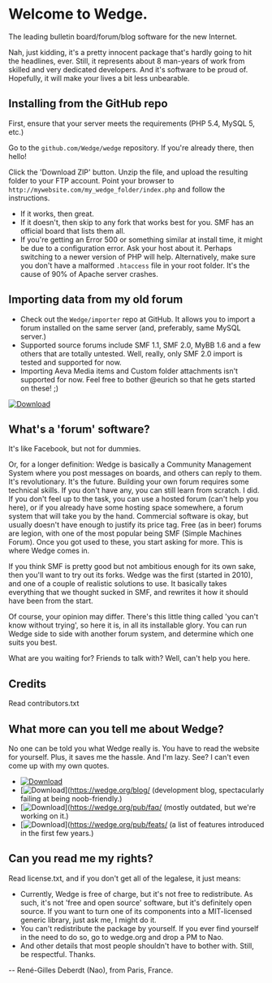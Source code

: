 
Welcome to Wedge.
=================

The leading bulletin board/forum/blog software for the new Internet.

Nah, just kidding, it's a pretty innocent package that's hardly going to hit the headlines, ever.
Still, it represents about 8 man-years of work from skilled and very dedicated developers.
And it's software to be proud of. Hopefully, it will make your lives a bit less unbearable.

Installing from the GitHub repo
-------------------------------

First, ensure that your server meets the requirements (PHP 5.4, MySQL 5, etc.)

Go to the `github.com/Wedge/wedge` repository.
If you're already there, then hello!

Click the 'Download ZIP' button.
Unzip the file, and upload the resulting folder to your FTP account.
Point your browser to `http://mywebsite.com/my_wedge_folder/index.php`
and follow the instructions.

- If it works, then great.
- If it doesn't, then skip to any fork that works best for you. SMF has an official board that lists them all.
- If you're getting an Error 500 or something similar at install time, it might be due to a configuration error. Ask your host about it. Perhaps switching to a newer version of PHP will help. Alternatively, make sure you don't have a malformed `.htaccess` file in your root folder. It's the cause of 90% of Apache server crashes.

Importing data from my old forum
--------------------------------

- Check out the `Wedge/importer` repo at GitHub. It allows you to import a forum installed on the same server (and, preferably, same MySQL server.)
- Supported source forums include SMF 1.1, SMF 2.0, MyBB 1.6 and a few others that are totally untested. Well, really, only SMF 2.0 import is tested and supported for now.
- Importing Aeva Media items and Custom folder attachments isn't supported for now. Feel free to bother @eurich so that he gets started on these! ;)

[![Download](https://img.shields.io/badge/downloads-importer-brightgreen.svg)](https://github.com/Wedge/importer/)

What's a 'forum' software?
--------------------------

It's like Facebook, but not for dummies.

Or, for a longer definition: Wedge is basically a Community Management System where you post
messages on boards, and others can reply to them. It's revolutionary. It's the future.
Building your own forum requires some technical skills. If you don't have any, you can still
learn from scratch. I did. If you don't feel up to the task, you can use a hosted forum (can't
help you here), or if you already have some hosting space somewhere, a forum system that will take
you by the hand. Commercial software is okay, but usually doesn't have enough to justify its price
tag. Free (as in beer) forums are legion, with one of the most popular being SMF (Simple Machines
Forum). Once you got used to these, you start asking for more. This is where Wedge comes in.

If you think SMF is pretty good but not ambitious enough for its own sake, then you'll
want to try out its forks. Wedge was the first (started in 2010), and one of a couple of realistic
solutions to use. It basically takes everything that we thought sucked in SMF, and rewrites it
how it should have been from the start.

Of course, your opinion may differ. There's this little thing called 'you can't know without
trying', so here it is, in all its installable glory. You can run Wedge side to side with
another forum system, and determine which one suits you best.

What are you waiting for? Friends to talk with? Well, can't help you here.

Credits
-------

Read contributors.txt

What more can you tell me about Wedge?
--------------------------------------

No one can be told you what Wedge really is. You have to read the website for yourself.
Plus, it saves me the hassle. And I'm lazy. See? I can't even come up with my own quotes.

- [![Download](https://img.shields.io/badge/Wedge-Forum-brightgreen.svg)](https://wedge.org)
- [![Download](https://img.shields.io/badge/Wedge-Blog-brightgreen.svg)](https://wedge.org/blog/ (development blog, spectacularly failing at being noob-friendly.)
- [![Download](https://img.shields.io/badge/Pub-Faqs-brightgreen.svg)](https://wedge.org/pub/faq/ (mostly outdated, but we're working on it.)
- [![Download](https://img.shields.io/badge/Pub-Feats-brightgreen.svg)](https://wedge.org/pub/feats/ (a list of features introduced in the first few years.)

Can you read me my rights?
--------------------------

Read license.txt, and if you don't get all of the legalese, it just means:
- Currently, Wedge is free of charge, but it's not free to redistribute. As such, it's
  not 'free and open source' software, but it's definitely open source. If you want to turn
  one of its components into a MIT-licensed generic library, just ask me, I might do it.
- You can't redistribute the package by yourself. If you ever find yourself in the need
  to do so, go to wedge.org and drop a PM to Nao.
- And other details that most people shouldn't have to bother with. Still, be respectful. Thanks.

-- René-Gilles Deberdt (Nao), from Paris, France.
